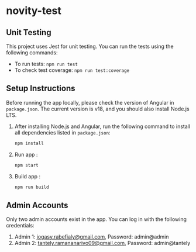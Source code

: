 # novity-test

## Unit Testing
This project uses Jest for unit testing. You can run the tests using the following commands:
- To run tests: `npm run test`
- To check test coverage: `npm run test:coverage`

## Setup Instructions
Before running the app locally, please check the version of Angular in `package.json`. The current version is v18, and you should also install Node.js LTS.

1. After installing Node.js and Angular, run the following command to install all dependencies listed in `package.json`:
   ```bash
   npm install

2. Run app :
   ```bash
   npm start

3. Build app :
   ```bash
   npm run build

## Admin Accounts
Only two admin accounts exist in the app. You can log in with the following credentials:

1. Admin 1: jogasy.rabefialy@gmail.com, Password: admin@admin
2. Admin 2: tantely.ramananarivo09@gmail.com, Password: admin@tantely
